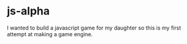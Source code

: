 # js-alpha
I wanted to build a javascript game for my daughter so this is my first attempt at making a game engine.

